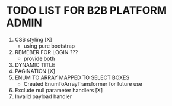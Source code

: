 # TODO LIST FOR B2B PLATFORM ADMIN

1. CSS styling [X]
   - using pure bootstrap
2. REMEBER FOR LOGIN ???
   - provide both
3. DYNAMIC TITLE
4. PAGINATION [X]
5. ENUM TO ARRAY MAPPED TO SELECT BOXES
   - Created EnumToArrayTransformer for future use
6. Exclude null parameter handlers [X]
7. Invalid payload handler
